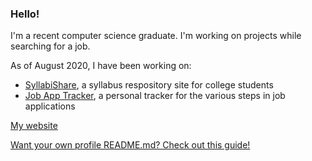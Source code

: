 ### Hello! ###

I'm a recent computer science graduate. I'm working on projects while searching for a job.

As of August 2020, I have been working on:
* [SyllabiShare](https://github.com/SyllabiShare/syllabi-share), a syllabus respository site for college students
* [Job App Tracker](https://github.com/mengsarah/jobapps), a personal tracker for the various steps in job applications

[My website](https://mengsarah.github.io/)

[Want your own profile README.md? Check out this guide!](https://www.aboutmonica.com/blog/how-to-create-a-github-profile-readme)

<!--
**mengsarah/mengsarah** is a ✨ _special_ ✨ repository because its `README.md` (this file) appears on your GitHub profile.

Here are some ideas to get you started:

- 🔭 I’m currently working on ...
- 🌱 I’m currently learning ...
- 👯 I’m looking to collaborate on ...
- 🤔 I’m looking for help with ...
- 💬 Ask me about ...
- 📫 How to reach me: ...
- 😄 Pronouns: ...
- ⚡ Fun fact: ...
-->
